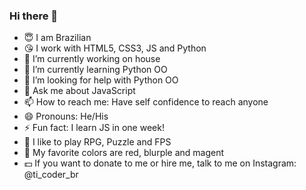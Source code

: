 ### Hi there 👋

- 😇 I am Brazilian
- 😘 I work with HTML5, CSS3, JS and Python
- 🔭 I’m currently working on house
- 🌱 I’m currently learning Python OO
- 🤔 I’m looking for help with Python OO
- 💬 Ask me about JavaScript
- 📫 How to reach me: Have self confidence to reach anyone
- 😄 Pronouns: He/His
- ⚡ Fun fact: I learn JS in one week!
- 👾 I like to play RPG, Puzzle and FPS
- 🎨 My favorite colors are red, blurple and magent
- 💵 If you want to donate to me or hire me, talk to me on Instagram: @ti_coder_br
